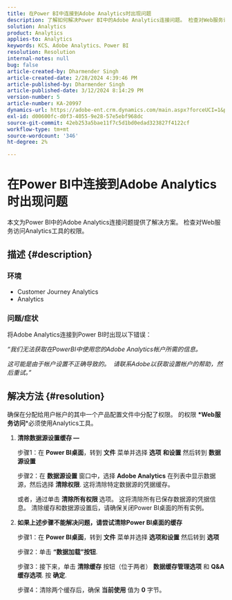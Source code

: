 ```yaml
---
title: 在Power BI中连接到Adobe Analytics时出现问题
description: 了解如何解决Power BI中的Adobe Analytics连接问题。 检查对Web服务访问Analytics工具的权限。
solution: Analytics
product: Analytics
applies-to: Analytics
keywords: KCS、Adobe Analytics、Power BI
resolution: Resolution
internal-notes: null
bug: false
article-created-by: Dharmender Singh
article-created-date: 2/28/2024 4:39:46 PM
article-published-by: Dharmender Singh
article-published-date: 3/12/2024 8:14:29 PM
version-number: 5
article-number: KA-20997
dynamics-url: https://adobe-ent.crm.dynamics.com/main.aspx?forceUCI=1&pagetype=entityrecord&etn=knowledgearticle&id=d3a875f5-57d6-ee11-9079-6045bd006295
exl-id: d00600fc-d0f3-4055-9e28-57e5ebf968dc
source-git-commit: 42eb253a5bae11f7c5d1bd0edad323827f4122cf
workflow-type: tm+mt
source-wordcount: '346'
ht-degree: 2%

---
```


# 在Power BI中连接到Adobe Analytics时出现问题


本文为Power BI中的Adobe Analytics连接问题提供了解决方案。 检查对Web服务访问Analytics工具的权限。

## 描述 {#description}


### <b>环境</b>

- Customer Journey Analytics
- Analytics




### <b>问题/症状</b>

将Adobe Analytics连接到Power BI时出现以下错误：



*“我们无法获取在PowerBI中使用您的Adobe Analytics帐户所需的信息。*

*这可能是由于帐户设置不正确导致的。  请联系Adobe以获取设置帐户的帮助，然后重试。”*


## 解决方法 {#resolution}

确保在分配给用户帐户的其中一个产品配置文件中分配了权限。 的权限 <b>*Web服务访问</b>*必须使用Analytics工具。<br>


1. <b>清除数据源设置缓存 —  </b>

   步骤1：在 <b>Power BI桌面</b>，转到 <b>文件</b> 菜单并选择 <b>选项</b> <b>和设置</b> 然后转到 <b>数据源设置</b>

   步骤2：在 <b>数据源设置</b> 窗口中，选择 <b>Adobe Analytics</b> 在列表中显示数据源，然后选择 <b>清除权限</b>. 这将清除特定数据源的凭据缓存。

   或者，通过单击 <b>清除所有权限 </b>选项。 这将清除所有已保存数据源的凭据信息。
清除缓存和数据源设置后，请确保关闭Power BI桌面的所有实例。
2. <b>如果上述步骤不能解决问题，请尝试清除Power BI桌面的缓存</b>

   步骤1：在 <b>Power BI桌面</b>，转到 <b>文件</b> 菜单并选择 <b>选项和设置</b> 然后转到 <b>选项</b>

   步骤2：单击 <b>“数据加载”按钮</b>.

   步骤3：接下来，单击 <b>清除缓存</b> 按钮（位于两者） <b>数据缓存管理选项</b> 和 <b>Q&amp;A缓存选项</b>. 按 <b>确定</b>.

   步骤4：清除两个缓存后，确保 <b>当前使用</b> 值为 <b>0</b> 字节。
